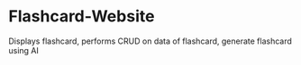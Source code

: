 # Flashcard-Website
Displays flashcard, performs CRUD on data of flashcard, generate flashcard using AI
